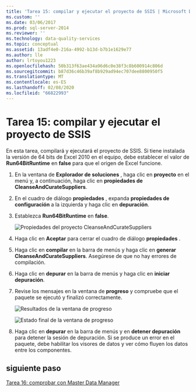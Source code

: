 ```yaml
---
title: 'Tarea 15: compilar y ejecutar el proyecto de SSIS | Microsoft Docs'
ms.custom: ''
ms.date: 03/06/2017
ms.prod: sql-server-2014
ms.reviewer: ''
ms.technology: data-quality-services
ms.topic: conceptual
ms.assetid: 13adf4e0-216a-4992-b13d-b7b1e1629e77
ms.author: lle
author: lrtoyou1223
ms.openlocfilehash: 50b313f63ae434a96d6c0e38f3c8b600914c806d
ms.sourcegitcommit: b87d36c46b39af8b929ad94ec707dee8800950f5
ms.translationtype: MT
ms.contentlocale: es-ES
ms.lasthandoff: 02/08/2020
ms.locfileid: "66822993"
---
```

# <a name="task-15-building-and-running-the-ssis-project"></a>Tarea 15: compilar y ejecutar el proyecto de SSIS

  En esta tarea, compilará y ejecutará el proyecto de SSIS. Si tiene instalada la versión de 64 bits de Excel 2010 en el equipo, debe establecer el valor de **Run64BitRuntime** en **false** para que el origen de Excel funcione.  
  
1.  En la ventana de **Explorador de soluciones** , haga clic en **proyecto** en el menú y, a continuación, haga clic en **propiedades de CleanseAndCurateSuppliers**.  
  
2.  En el cuadro de diálogo **propiedades** , expanda **propiedades de configuración** a la izquierda y haga clic en **depuración**.  
  
3.  Establezca **Run64BitRuntime** en **false**.  
  
     ![Propiedades del proyecto CleanseAndCurateSuppliers](../../2014/tutorials/media/et-buildingandrunningthessisproject-01.jpg "Propiedades del proyecto CleanseAndCurateSuppliers")  
  
4.  Haga clic en **Aceptar** para cerrar el cuadro de diálogo **propiedades** .  
  
5.  Haga clic en **compilar** en la barra de menús y haga clic en **generar CleanseAndCurateSuppliers**. Asegúrese de que no hay errores de compilación.  
  
6.  Haga clic en **depurar** en la barra de menús y haga clic en **iniciar depuración**.  
  
7.  Revise los mensajes en la ventana de **progreso** y compruebe que el paquete se ejecutó y finalizó correctamente.  
  
     ![Resultados de la ventana de progreso](../../2014/tutorials/media/et-buildingandrunningthessisproject-02.jpg "Resultados de la ventana de progreso")  
  
     ![Estado final de la ventana de progreso](../../2014/tutorials/media/et-buildingandrunningthessisproject-03.jpg "Estado final de la ventana de progreso")  
  
8.  Haga clic en **depurar** en la barra de menús y en **detener depuración** para detener la sesión de depuración. Si se produce un error en el paquete, debe habilitar los visores de datos y ver cómo fluyen los datos entre los componentes.  
  
## <a name="next-step"></a>siguiente paso  
 [Tarea 16: comprobar con Master Data Manager](../../2014/tutorials/task-16-verifying-with-master-data-manager.md)  
  
  

